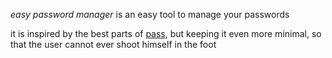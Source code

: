 _easy password manager_ is an easy tool to manage your passwords

it is inspired by the best parts of [pass](https://wiki.archlinux.org/title/Pass), but keeping it even more minimal, so that the user cannot ever shoot himself in the foot
